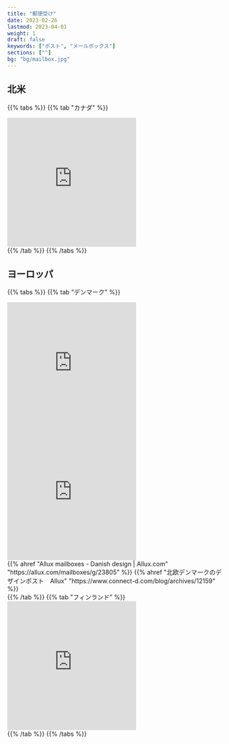 ```yaml
---
title: "郵便受け"
date: 2023-02-26
lastmod: 2023-04-01
weight: 1
draft: false
keywords: ["ポスト", "メールボックス"]
sections: [""]
bg: "bg/mailbox.jpg"
---
```


## 北米

{{% tabs %}}
{{% tab "カナダ" %}}
<div class="googlemap-if">
<iframe src="https://www.google.com/maps/embed?pb=!4v1678703640824!6m8!1m7!1see7lbH8z6VlP-kyaCpiG1w!2m2!1d53.48965882370678!2d-113.634464100946!3f226.08441967633695!4f-8.080226562909004!5f3.2514918248733777" width="295" height="295" style="border:0;" allowfullscreen="" loading="lazy" referrerpolicy="no-referrer-when-downgrade"></iframe>
</div>
{{% /tab %}}
{{% /tabs %}}


## ヨーロッパ


{{% tabs %}}
{{% tab "デンマーク" %}}
<div class="googlemap-if">
<iframe src="https://www.google.com/maps/embed?pb=!4v1677753969610!6m8!1m7!1sGqC9bT7Q1mXN9GgWVj_dbw!2m2!1d56.83386888032697!2d9.895537010466764!3f51.25252282672981!4f-7.525991922657369!5f3.325193203789971" width="295" height="295" style="border:0;" allowfullscreen="" loading="lazy" referrerpolicy="no-referrer-when-downgrade"></iframe>
<iframe src="https://www.google.com/maps/embed?pb=!4v1677754056739!6m8!1m7!1sEA5WxFI8gpTfQv4nXOuMiQ!2m2!1d56.34870782152683!2d8.626798351138516!3f285.61503260624806!4f-11.031693857773476!5f3.325193203789971" width="295" height="295" style="border:0;" allowfullscreen="" loading="lazy" referrerpolicy="no-referrer-when-downgrade"></iframe>
<div class="description-wide">
{{% ahref "Allux mailboxes - Danish design | Allux.com" "https://allux.com/mailboxes/g/23805" %}}
{{% ahref "北欧デンマークのデザインポスト　Allux" "https://www.connect-d.com/blog/archives/12159" %}}
</div>
</div>
{{% /tab %}}
{{% tab "フィンランド" %}}
<div class="googlemap-if">
<iframe src="https://www.google.com/maps/embed?pb=!4v1678796446546!6m8!1m7!1sTYY_6Kg-JFMKmI39sOMQFw!2m2!1d62.5993058489174!2d29.83295553053044!3f117.95691324192228!4f-21.74142845956169!5f1.7390853202168377" width="295" height="295" style="border:0;" allowfullscreen="" loading="lazy" referrerpolicy="no-referrer-when-downgrade"></iframe>
</div>
{{% /tab %}}
{{% /tabs %}}
